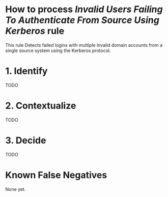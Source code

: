 # How to process *Invalid Users Failing To Authenticate From Source Using Kerberos* rule
This rule Detects failed logins with multiple invalid domain accounts from a single source system using the Kerberos protocol.

# 1. Identify
TODO

# 2. Contextualize
TODO

# 3. Decide
TODO

# Known False Negatives
None yet.
